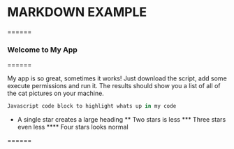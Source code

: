 # MARKDOWN EXAMPLE

======

### Welcome to My App

======

My app is so great, sometimes it works! Just download the script, add some execute permissions and run it. The results should show you a list of all of the cat pictures on your machine.

```javascript
Javascript code block to highlight whats up in my code
```

* A single star creates a large heading
** Two stars is less
*** Three stars even less
**** Four stars looks normal

======
